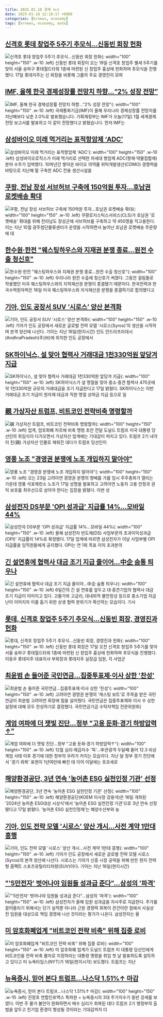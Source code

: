 ```yaml
---
title: 2025.01.18 경제 뉴스
date: 2025-01-18 12:10:17 +0900
categories: [krnews, economy]
tags: [krnews, economy, auto]
---
```

## [신격호 롯데 창업주 5주기 추모식...신동빈 회장 헌화](https://n.news.naver.com/mnews/article/009/0005430628)

![신격호 롯데 창업주 5주기 추모식...신동빈 회장 헌화](https://mimgnews.pstatic.net/image/origin/009/2025/01/17/5430628.jpg?type=nf220_150){: width="100" height="150" .w-10 .left}
신동빈 롯데 회장이 오는 19일 신격호 창업주 별세 5주기를 맞아 서울 송파구 롯데월드타워 1층에 마련된 신 창업주 흉상에 헌화하며 추모식을 진행했다. 17일 롯데지주는 신 회장을 비롯해 그룹의 주요 경영진이 모여

## [IMF, 올해 한국 경제성장률 전망치 하향…“2% 성장 전망”](https://n.news.naver.com/mnews/article/056/0011877251)

![IMF, 올해 한국 경제성장률 전망치 하향…“2% 성장 전망”](https://mimgnews.pstatic.net/image/origin/056/2025/01/17/11877251.jpg?type=nf220_150){: width="100" height="150" .w-10 .left}
국제통화기금(IMF)이 올해 우리나라 경제성장률 전망치를 지난해보다 낮춘 2.0%로 발표했습니다. 기획재정부는 IMF가 오늘(17일) 1월 세계경제전망 보고서를 발표하고 이 같이 전망했다고 밝혔습니다. 먼저 IMF는

## [삼성바이오 미래 먹거리는 표적항암제 ‘ADC’](https://n.news.naver.com/mnews/article/005/0001752296)

![삼성바이오 미래 먹거리는 표적항암제 ‘ADC’](https://mimgnews.pstatic.net/image/origin/005/2025/01/17/1752296.jpg?type=nf220_150){: width="100" height="150" .w-10 .left}
삼성바이오로직스가 미래 먹거리로 선택한 차세대 항암제 ADC(항체·약물접합체) 분야 수주가 임박했다. 10여년간 쌓아온 바이오 의약품 위탁개발생산(CDMO) 경쟁력을 바탕으로 지난해 말 구축한 ADC 전용 생산시설을

## [쿠팡, 전남 장성 서브허브 구축에 150억원 투자…호남권 로켓배송 확대](https://n.news.naver.com/mnews/article/030/0003276935)

![쿠팡, 전남 장성 서브허브 구축에 150억원 투자…호남권 로켓배송 확대](https://mimgnews.pstatic.net/image/origin/030/2025/01/17/3276935.jpg?type=nf220_150){: width="100" height="150" .w-10 .left}
쿠팡로지스틱스서비스(CLS)가 호남권 '로켓배송' 확대를 위해 전라남도 장성군에 서브허브를 구축하고 약 450명을 직고용한다. 이는 지난 10월 광주첨단물류센터가 운영을 시작하면서 늘어난 호남권 로켓배송 주문량에 대

## [한수원·한전 "웨스팅하우스와 지재권 분쟁 종료…원전 수출 청신호"](https://n.news.naver.com/mnews/article/014/0005297020)

![한수원·한전 "웨스팅하우스와 지재권 분쟁 종료…원전 수출 청신호"](https://mimgnews.pstatic.net/image/origin/014/2025/01/17/5297020.jpg?type=nf220_150){: width="100" height="150" .w-10 .left}
우리나라 원전 수출에 청신호가 켜졌다. 그동안 걸림돌로 작용했던 미국 웨스팅하우스와의 지적재산권 분쟁이 종결됐기 때문이다. 한국전력과 한국수력원자력은 16일 미국 웨스팅하우스와 지식재산권 분쟁을 종결하기로 합의했다고

## [기아, 인도 공장서 SUV ‘시로스’ 양산 본격화](https://n.news.naver.com/mnews/article/022/0004003762)

![기아, 인도 공장서 SUV ‘시로스’ 양산 본격화](https://mimgnews.pstatic.net/image/origin/022/2025/01/18/4003762.jpg?type=nf220_150){: width="100" height="150" .w-10 .left}
기아가 인도 공장에서 새로운 글로벌 전략 모델 ‘시로스(Syros)’의 생산을 시작하며 본격 양산에 나선다. 기아는 지난 16일(현지시간) 인도 안드라프라데시(AndhraPradesh)주(州)에 위치한 인도 공장에서

## [SK하이닉스, 설 맞아 협력사 거래대금 1천330억원 앞당겨 지급](https://n.news.naver.com/mnews/article/001/0015164645)

![SK하이닉스, 설 맞아 협력사 거래대금 1천330억원 앞당겨 지급](https://mimgnews.pstatic.net/image/origin/001/2025/01/17/15164645.jpg?type=nf220_150){: width="100" height="150" .w-10 .left}
SK하이닉스가 설 명절을 맞아 중소·중견 협력사 470곳에 약 1천330억원 규모의 거래대금을 조기 지급한다고 17일 밝혔다. SK하이닉스는 이번 거래대금 조기 지급이 원자재 대금과 직원 명절 상여금 지급 등으로 일

## [親 가상자산 트럼프, 비트코인 전략비축 명령할까](https://n.news.naver.com/mnews/article/366/0001047969)

![親 가상자산 트럼프, 비트코인 전략비축 명령할까](https://mimgnews.pstatic.net/image/origin/366/2025/01/17/1047969.jpg?type=nf220_150){: width="100" height="150" .w-10 .left}
업계, 암호화폐 차르에 비축 명령 초안 전달 도널드 트럼프 미국 대통령 당선인의 취임식이 다가오면서 가상자산 업계에는 기대감이 퍼지고 있다. 트럼프 2기 내각이 친(親) 가상자산 인물로 채워진 데다가 트럼프 당선인이

## [영풍 노조 "경영권 분쟁에 노조 개입하지 말아야"](https://n.news.naver.com/mnews/article/003/0013021673)

![영풍 노조 "경영권 분쟁에 노조 개입하지 말아야"](https://mimgnews.pstatic.net/image/origin/003/2025/01/17/13021673.jpg?type=nf220_150){: width="100" height="150" .w-10 .left}
오는 23일 고려아연 경영권 분쟁의 향배를 가를 임시 주주총회가 열리는 가운데 영풍 석포제련소 노조가 17일 성명을 발표하고 고려아연 노동자 고용 안정과 권익 보호를 최우선으로 삼아야 한다는 입장을 밝혔다. 이번 성

## [삼성전자 DS부문 'OPI 성과급' 지급률 14%…모바일 44%](https://n.news.naver.com/mnews/article/003/0013021511)

![삼성전자 DS부문 'OPI 성과급' 지급률 14%…모바일 44%](https://mimgnews.pstatic.net/image/origin/003/2025/01/17/13021511.jpg?type=nf220_150){: width="100" height="150" .w-10 .left}
올해 삼성전자 반도체(DS) 사업부문의 초과이익성과급(OPI)' 지급률이 14%로 확정됐다. 17일 업계에 따르면 삼성전자가 이날 사업부별 OPI 지급률을 임직원들에게 공지했다. OPI는 연 1회 목표 이익 초과분의

## [긴 설연휴에 협력사 대금 조기 지급 줄이어…中企 숨통 틔우나](https://n.news.naver.com/mnews/article/018/0005927058)

![긴 설연휴에 협력사 대금 조기 지급 줄이어…中企 숨통 틔우나](https://mimgnews.pstatic.net/image/origin/018/2025/01/17/5927058.jpg?type=nf220_150){: width="100" height="150" .w-10 .left}
6일간의 긴 설 연휴를 앞두고 대·중견기업의 협력사 대금 조기 지급이 이어지고 있다. 고물가와 고금리, 대내외적 불안정성 등으로 중소기업 자금난이 이어지자 이를 돕기 위한 상생 협력 분위기가 확산하는 모습이다. 기사

## [롯데, 신격호 창업주 5주기 추모식…신동빈 회장, 경영진과 헌화](https://n.news.naver.com/mnews/article/003/0013021004)

![롯데, 신격호 창업주 5주기 추모식…신동빈 회장, 경영진과 헌화](https://mimgnews.pstatic.net/image/origin/003/2025/01/17/13021004.jpg?type=nf220_150){: width="100" height="150" .w-10 .left}
신동빈 롯데 회장은 17일 오전 신격호 창업주 5주기를 맞아 서울 송파구 롯데월드타워 1층에 마련된 신 창업주 흉상에 헌화하며 추모식을 진행했다. 이동우 롯데지주 대표이사 부회장과 롯데지주 실장급 임원, 각 사업군

## [최윤범 손 들어준 국민연금…집중투표제·이사 상한 '찬성'](https://n.news.naver.com/mnews/article/421/0008028733)

![최윤범 손 들어준 국민연금…집중투표제·이사 상한 '찬성'](https://mimgnews.pstatic.net/image/origin/421/2025/01/17/8028733.jpg?type=nf220_150){: width="100" height="150" .w-10 .left}
고려아연 경영권 분쟁의 '캐스팅 보트'로 주목을 받은 국민연금이 최윤범 고려아연 회장에 힘을 실어줬다. 국민연금은 집중투표제와 이사 수 상한 설정에 대해 모두 찬성하기로 결정했다. 국민연금기금 수탁자책임 전문위원회(

## [계엄 여파에 더 잿빛 진단…정부 "고용 둔화·경기 하방압력↑"](https://n.news.naver.com/mnews/article/001/0015164943)

![계엄 여파에 더 잿빛 진단…정부 "고용 둔화·경기 하방압력↑"](https://mimgnews.pstatic.net/image/origin/001/2025/01/17/15164943.jpg?type=nf220_150){: width="100" height="150" .w-10 .left}
12월 심리·체감지수 '뚝'…中관광객 두달째 줄어 12.3 비상계엄 사태 이후 경기에 대한 정부의 우려가 커지는 모습이다. 지난 달 정부 경기 진단에서 '경기 회복' 표현이 1년여만에 빠진 데 이어 이달에는 호조세로

## [해양환경공단, 3년 연속 '농어촌 ESG 실천인정 기관' 선정](https://n.news.naver.com/mnews/article/421/0008028143)

![해양환경공단, 3년 연속 '농어촌 ESG 실천인정 기관' 선정](https://mimgnews.pstatic.net/image/origin/421/2025/01/17/8028143.jpg?type=nf220_150){: width="100" height="150" .w-10 .left}
해양환경공단(KOEM 이사장 강용석)은 16일 개최된 ‘2024년 농어촌 ESG대상 시상식’에서 ‘농어촌 ESG 실천인정 기관’으로 3년 연속 선정됐다고 17일 밝혔다. ‘농어촌 ESG 실천인정제’는 해양수산부와 농

## [기아, 인도 전략 모델 '시로스' 양산 개시…사전 계약 1만대 흥행](https://n.news.naver.com/mnews/article/277/0005534226)

![기아, 인도 전략 모델 '시로스' 양산 개시…사전 계약 1만대 흥행](https://mimgnews.pstatic.net/image/origin/277/2025/01/17/5534226.jpg?type=nf220_150){: width="100" height="150" .w-10 .left}
기아가 인도 공장에서 새로운 글로벌 전략 모델 시로스(Syros)의 본격 양산에 나선다. 시로스는 기아가 신흥 시장 공략을 위해 만든 현지 전략형 콤팩트 스포츠유틸리티차량(SUV)이다. 기아는 지난 16일(현지시간)

## ["'5만전자' 벗어나야 임원들 성과급 준다"…삼성의 '파격'](https://n.news.naver.com/mnews/article/015/0005083680)

!["'5만전자' 벗어나야 임원들 성과급 준다"…삼성의 '파격'](https://mimgnews.pstatic.net/image/origin/015/2025/01/17/5083680.jpg?type=nf220_150){: width="100" height="150" .w-10 .left}
삼성전자가 올해 임원 성과급을 자사주로 지급한다. 주가를 끌어올리기 위해서는 단기 실적뿐 아니라 근원 경쟁력 회복이 관건이란 점에서 사실상 전 임원을 대상으로 책임 경영에 나선 것이라는 평가가 나온다. 삼성전자는 올

## [미 암호화폐업계 "비트코인 전략 비축" 위해 집중 로비](https://n.news.naver.com/mnews/article/003/0013020960)

![미 암호화폐업계 "비트코인 전략 비축" 위해 집중 로비](https://mimgnews.pstatic.net/image/origin/003/2025/01/17/13020960.jpg?type=nf220_150){: width="100" height="150" .w-10 .left}
미 암호화폐 업계가 도널드 트럼프 미 대통령 당선인에게 비트코인을 전략 비축 물자로 지정하라는 대통령 명령을 취임 첫 날 발표하도록 설득하고 있다고 미 뉴욕타임스(NYT)가 16일(현지시각) 보도했다. 트럼프는 지난

## [뉴욕증시, 믿어 본다 트럼프…나스닥 1.51%↑ 마감](https://n.news.naver.com/mnews/article/001/0015166410)

![뉴욕증시, 믿어 본다 트럼프…나스닥 1.51%↑ 마감](https://mimgnews.pstatic.net/image/origin/001/2025/01/18/15166410.jpg?type=nf220_150){: width="100" height="150" .w-10 .left}
진정호 연합인포맥스 특파원 = 뉴욕증시의 3대 주가지수가 동반 강세를 보였다. 이번 주 물가 불안이 완화하면서 매수 심리가 회복된 데다 트럼프 2기 행정부의 출범을 앞두고 친기업 환경이 형성될 것이라는 기대감까지 더

